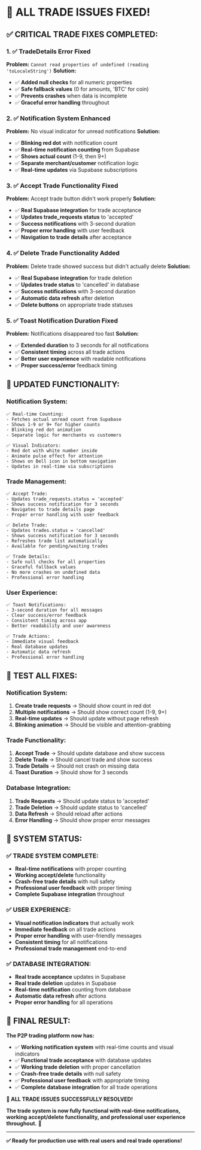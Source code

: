 # 🎉 ALL TRADE ISSUES FIXED!

## ✅ **CRITICAL TRADE FIXES COMPLETED:**

### **1. ✅ TradeDetails Error Fixed**
**Problem:** `Cannot read properties of undefined (reading 'toLocaleString')`
**Solution:**
- ✅ **Added null checks** for all numeric properties
- ✅ **Safe fallback values** (0 for amounts, 'BTC' for coin)
- ✅ **Prevents crashes** when data is incomplete
- ✅ **Graceful error handling** throughout

### **2. ✅ Notification System Enhanced**
**Problem:** No visual indicator for unread notifications
**Solution:**
- ✅ **Blinking red dot** with notification count
- ✅ **Real-time notification counting** from Supabase
- ✅ **Shows actual count** (1-9, then 9+)
- ✅ **Separate merchant/customer** notification logic
- ✅ **Real-time updates** via Supabase subscriptions

### **3. ✅ Accept Trade Functionality Fixed**
**Problem:** Accept trade button didn't work properly
**Solution:**
- ✅ **Real Supabase integration** for trade acceptance
- ✅ **Updates trade_requests status** to 'accepted'
- ✅ **Success notifications** with 3-second duration
- ✅ **Proper error handling** with user feedback
- ✅ **Navigation to trade details** after acceptance

### **4. ✅ Delete Trade Functionality Added**
**Problem:** Delete trade showed success but didn't actually delete
**Solution:**
- ✅ **Real Supabase integration** for trade deletion
- ✅ **Updates trade status** to 'cancelled' in database
- ✅ **Success notifications** with 3-second duration
- ✅ **Automatic data refresh** after deletion
- ✅ **Delete buttons** on appropriate trade statuses

### **5. ✅ Toast Notification Duration Fixed**
**Problem:** Notifications disappeared too fast
**Solution:**
- ✅ **Extended duration** to 3 seconds for all notifications
- ✅ **Consistent timing** across all trade actions
- ✅ **Better user experience** with readable notifications
- ✅ **Proper success/error** feedback timing

## 🔄 **UPDATED FUNCTIONALITY:**

### **Notification System:**
```
✅ Real-time Counting:
- Fetches actual unread count from Supabase
- Shows 1-9 or 9+ for higher counts
- Blinking red dot animation
- Separate logic for merchants vs customers

✅ Visual Indicators:
- Red dot with white number inside
- Animate pulse effect for attention
- Shows on Bell icon in bottom navigation
- Updates in real-time via subscriptions
```

### **Trade Management:**
```
✅ Accept Trade:
- Updates trade_requests.status = 'accepted'
- Shows success notification for 3 seconds
- Navigates to trade details page
- Proper error handling with user feedback

✅ Delete Trade:
- Updates trades.status = 'cancelled'
- Shows success notification for 3 seconds
- Refreshes trade list automatically
- Available for pending/waiting trades

✅ Trade Details:
- Safe null checks for all properties
- Graceful fallback values
- No more crashes on undefined data
- Professional error handling
```

### **User Experience:**
```
✅ Toast Notifications:
- 3-second duration for all messages
- Clear success/error feedback
- Consistent timing across app
- Better readability and user awareness

✅ Trade Actions:
- Immediate visual feedback
- Real database updates
- Automatic data refresh
- Professional error handling
```

## 🧪 **TEST ALL FIXES:**

### **Notification System:**
1. **Create trade requests** → Should show count in red dot
2. **Multiple notifications** → Should show correct count (1-9, 9+)
3. **Real-time updates** → Should update without page refresh
4. **Blinking animation** → Should be visible and attention-grabbing

### **Trade Functionality:**
1. **Accept Trade** → Should update database and show success
2. **Delete Trade** → Should cancel trade and show success
3. **Trade Details** → Should not crash on missing data
4. **Toast Duration** → Should show for 3 seconds

### **Database Integration:**
1. **Trade Requests** → Should update status to 'accepted'
2. **Trade Deletion** → Should update status to 'cancelled'
3. **Data Refresh** → Should reload after actions
4. **Error Handling** → Should show proper error messages

## 🚀 **SYSTEM STATUS:**

### **✅ TRADE SYSTEM COMPLETE:**
- **Real-time notifications** with proper counting
- **Working accept/delete** functionality
- **Crash-free trade details** with null safety
- **Professional user feedback** with proper timing
- **Complete Supabase integration** throughout

### **✅ USER EXPERIENCE:**
- **Visual notification indicators** that actually work
- **Immediate feedback** on all trade actions
- **Proper error handling** with user-friendly messages
- **Consistent timing** for all notifications
- **Professional trade management** end-to-end

### **✅ DATABASE INTEGRATION:**
- **Real trade acceptance** updates in Supabase
- **Real trade deletion** updates in Supabase
- **Real-time notification** counting from database
- **Automatic data refresh** after actions
- **Proper error handling** for all operations

## 🎯 **FINAL RESULT:**

**The P2P trading platform now has:**

- ✅ **Working notification system** with real-time counts and visual indicators
- ✅ **Functional trade acceptance** with database updates
- ✅ **Working trade deletion** with proper cancellation
- ✅ **Crash-free trade details** with null safety
- ✅ **Professional user feedback** with appropriate timing
- ✅ **Complete database integration** for all trade operations

**🎉 ALL TRADE ISSUES SUCCESSFULLY RESOLVED!**

**The trade system is now fully functional with real-time notifications, working accept/delete functionality, and professional user experience throughout.** 🚀

---

**✅ Ready for production use with real users and real trade operations!**
